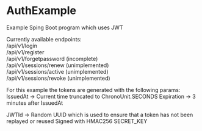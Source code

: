 # AuthExample
Example Sping Boot program which uses JWT

Currently available endpoints:<br>
/api/v1/login<br>
/api/v1/register<br>
/api/v1/forgetpassword (incomplete)<br>
/api/v1/sessions/renew (unimplemented)<br>
/api/v1/sessions/active (unimplemented)<br>
/api/v1/sessions/revoke (unimplemented)<br>

For this example the tokens are generated with the following params:
IssuedAt -> Current time truncated to ChronoUnit.SECONDS
Expiration -> 3 minutes after IssuedAt

JWTId -> Random UUID which is used to ensure that a token has not been replayed or reused
Signed with HMAC256 SECRET_KEY
